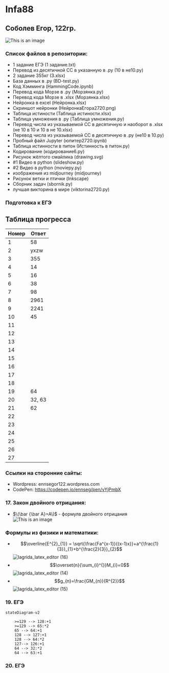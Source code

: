 # Infa88
## Соболев Егор, 122гр.
![This is an image](https://islam.ru/sites/default/files/img/veroeshenie/2011/12/Allah_vahid01.jpg)
### Список файлов в репозитории:
- 1 задание ЕГЭ (1 задание.txt)
- Перевод из десятичной СС в указанную в .py (10 в не10.py)
- 2 задание 355кг (3.xlsx)
- База данных в .py (BD-test.py)
- Код Хэмминга (HammingCode.ipynb)
- Перевод кода Морзе в .py (Морзянка.py)
- Перевод кода Морзе в .xlsx (Морзянка.xlsx)
- Нейронка в excel (Нейронка.xlsx)
- Скриншот нейронки (НейронкаЕгора2720.png)
- Таблица истиности (Таблица истиности.xlsx)
- Таблица умножения в .py (Таблица умножения.py)
- Перевод числа из указываемой СС в десятичную и наоборот в .xlsx (не 10 в 10 и 10 в не 10.xlsx)
- Перевод числа из указываемой СС в десятичную в .py (не10 в 10.py)
- Пробный файл Jupyter (юпитер2720.ipynb)
- Таблица истинности в питон (Истинность в питон.py)
- Кодирование (кодирование6.py)
- Рисунок жёлтого смайлика (drawing.svg)
- #1 Видео в python (slideshow.py)
- #2 Видео в python (moviepy.py)
- изображения из midjourney (midjourney)
- Рисунок ветки и птички (Inkscape)
- Сборник задач (sbornik.py)
- лучшая викторина в мире (viktorina2720.py)
### Подготовка к ЕГЭ
## Таблица прогресса
| Номер | Ответ |
| ------ | ------ |
| 1 | 58 |
| 2 | yxzw |
| 3 | 355 |
| 4 | 14 |
| 5 | 16 |
| 6 | 38 |
| 7 | 98 |
| 8 | 2961 |
| 9 | 2241 |
| 10 | 45 |
| 11 | |
| 12 | |
| 13 | |
| 14 | |
| 15 | |
| 16 | |
| 17 | |
| 18 | |
| 19 | 64 |
| 20 | 32, 63 |
| 21 | 62 |
| 22 | |
| 23 | |
| 24 | |
| 25 | |
| 26 | |
| 27 | |

### Ссылки на сторонние сайты:
- Wordpress: ennsegor122.wordpress.com
- CodePen: https://codepen.io/ennseg/pen/vYjPmbX
### 17. Закон двойного отрицания:
-  $\(\bar {\bar A}=A\)$ - формулв двойного отрицания
![This is an image](https://wikimedia.org/api/rest_v1/media/math/render/svg/4da19b846dd66b8cce81ed68580f446d6143d4b3)
### Формулы из физики и математики:
- $$\overline{E^{2}_{1}} = \sqrt{\frac{Fa^{x-1}}{(x-1)x}}+a^{\frac{1}{3}}_{1}+b^{\frac{2}{3}}_{2}$$
![lagrida_latex_editor (16)](https://user-images.githubusercontent.com/114716799/201264520-7e83c790-5809-4e54-9d4b-b41ef25d3969.png)
- $$\overset{n}{\sum_{i}^{}}M_{i}=0$$
![lagrida_latex_editor (14)](https://user-images.githubusercontent.com/114716799/201260469-6990cce8-1232-496b-97de-01278aa0687e.png)
- $$g_{п}=\frac{GM_{п}}{R^{2}}$$
![lagrida_latex_editor (15)](https://user-images.githubusercontent.com/114716799/201260531-7ce18bf0-5df9-4300-b400-047808fe4560.png)
### 19. ЕГЭ
```mermaid
stateDiagram-v2

    >=129 --> 128:+1
    >=129 --> 65:*2
    65 --> 64:+1
    128 --> 127:+1
    128 --> 64:*2
    127--> 126:+1
    64 --> 32:*2
    64 --> 63:+1
```
### 20. ЕГЭ

